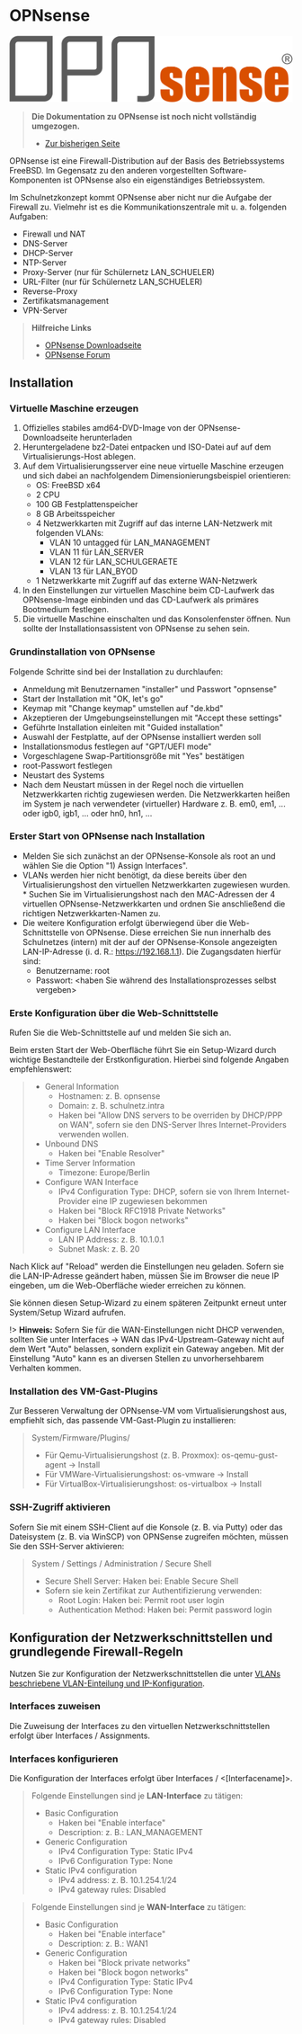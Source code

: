 # OPNsense

![logo opnsense](../_media/logo_opnsense.png "Provided by opnsense.org")

> **Die Dokumentation zu OPNsense ist noch nicht vollständig umgezogen.**
> - [Zur bisherigen Seite](https://old.schulnetzkonzept.de/opnsense/)


OPNsense ist eine Firewall-Distribution auf der Basis des Betriebssystems FreeBSD. Im Gegensatz zu den anderen vorgestellten Software-Komponenten ist OPNsense also ein eigenständiges Betriebssystem.

Im Schulnetzkonzept kommt OPNsense aber nicht nur die Aufgabe der Firewall zu. Vielmehr ist es die Kommunikationszentrale mit u. a. folgenden Aufgaben:

*   Firewall und NAT
*   DNS-Server
*   DHCP-Server
*   NTP-Server
*   Proxy-Server (nur für Schülernetz LAN_SCHUELER)
*   URL-Filter (nur für Schülernetz LAN_SCHUELER)
*   Reverse-Proxy
*   Zertifikatsmanagement
*   VPN-Server

> **Hilfreiche Links**
> - [OPNsense Downloadseite](https://opnsense.org/download/)
> - [OPNsense Forum](https://forum.opnsense.org/)

## Installation

### Virtuelle Maschine erzeugen
1. Offizielles stabiles amd64-DVD-Image von der OPNsense-Downloadseite herunterladen
2. Heruntergeladene bz2-Datei entpacken und ISO-Datei auf auf dem Virtualisierungs-Host ablegen.
3. Auf dem Virtualisierungsserver eine neue virtuelle Maschine erzeugen und sich dabei an nachfolgendem Dimensionierungsbeispiel orientieren:
   *   OS: FreeBSD x64
   *   2 CPU
   *   100 GB Festplattenspeicher
   *   8 GB Arbeitsspeicher
   *   4 Netzwerkkarten mit Zugriff auf das interne LAN-Netzwerk mit folgenden VLANs:
       *   VLAN 10 untagged für LAN_MANAGEMENT
       *   VLAN 11 für LAN_SERVER
       *   VLAN 12 für LAN_SCHULGERAETE
       *   VLAN 13 für LAN_BYOD
   *   1 Netzwerkkarte mit Zugriff auf das externe WAN-Netzwerk
4. In den Einstellungen zur virtuellen Maschine beim CD-Laufwerk das OPNsense-Image einbinden und das CD-Laufwerk als primäres Bootmedium festlegen.
5. Die virtuelle Maschine einschalten und das Konsolenfenster öffnen. Nun sollte der Installationsassistent von OPNsense zu sehen sein.

### Grundinstallation von OPNsense
Folgende Schritte sind bei der Installation zu durchlaufen:
*   Anmeldung mit Benutzernamen "installer" und Passwort "opnsense"
*   Start der Installation mit "OK, let's go"
*   Keymap mit "Change keymap" umstellen auf "de.kbd"
*   Akzeptieren der Umgebungseinstellungen mit "Accept these settings"
*   Geführte Installation einleiten mit "Guided installation"
*   Auswahl der Festplatte, auf der OPNsense installiert werden soll
*   Installationsmodus festlegen auf "GPT/UEFI mode"
*   Vorgeschlagene Swap-Partitionsgröße mit "Yes" bestätigen
*   root-Passwort festlegen
*   Neustart des Systems
*   Nach dem Neustart müssen in der Regel noch die virtuellen Netzwerkkarten richtig zugewiesen werden. Die Netzwerkkarten heißen im System je nach verwendeter (virtueller) Hardware z. B. em0, em1, ... oder igb0, igb1, ... oder hn0, hn1, ...

### Erster Start von OPNsense nach Installation
*   Melden Sie sich zunächst an der OPNsense-Konsole als root an und wählen Sie die Option "1) Assign Interfaces".
*   VLANs werden hier nicht benötigt, da diese bereits über den Virtualisierungshost den virtuellen Netzwerkkarten zugewiesen wurden. *   Suchen Sie im Virtualisierungshost nach den MAC-Adressen der 4 virtuellen OPNsense-Netzwerkkarten und ordnen Sie anschließend die richtigen Netzwerkkarten-Namen zu. 
*   Die weitere Konfiguration erfolgt überwiegend über die Web-Schnittstelle von OPNsense. Diese erreichen Sie nun innerhalb des Schulnetzes (intern) mit der auf der OPNsense-Konsole angezeigten LAN-IP-Adresse (i. d. R.: https://192.168.1.1). Die Zugangsdaten hierfür sind:
    *   Benutzername: root
    *   Passwort: <haben Sie während des Installationsprozesses selbst vergeben>

### Erste Konfiguration über die Web-Schnittstelle
Rufen Sie die Web-Schnittstelle auf und melden Sie sich an.

Beim ersten Start der Web-Oberfläche führt Sie ein Setup-Wizard durch wichtige Bestandteile der Erstkonfiguration. Hierbei sind folgende Angaben empfehlenswert:

> * General Information
>   * Hostnamen: z. B. opnsense
>   * Domain: z. B. schulnetz.intra
>   * Haken bei "Allow DNS servers to be overriden by DHCP/PPP on WAN", sofern sie den DNS-Server Ihres Internet-Providers verwenden wollen.
> * Unbound DNS
>   * Haken bei "Enable Resolver"
> * Time Server Information
>   * Timezone: Europe/Berlin
> * Configure WAN Interface
>   * IPv4 Configuration Type: DHCP, sofern sie von Ihrem Internet-Provider eine IP zugewiesen bekommen
>   * Haken bei "Block RFC1918 Private Networks"
>   * Haken bei "Block bogon networks"
> * Configure LAN Interface
>   * LAN IP Address: z. B. 10.1.0.1
>   * Subnet Mask: z. B. 20

Nach Klick auf "Reload" werden die Einstellungen neu geladen. Sofern sie die LAN-IP-Adresse geändert haben, müssen Sie im Browser die neue IP eingeben, um die Web-Oberfläche wieder erreichen zu können.

Sie können diesen Setup-Wizard zu einem späteren Zeitpunkt erneut unter System/Setup Wizard aufrufen.

!> **Hinweis:** Sofern Sie für die WAN-Einstellungen nicht DHCP verwenden, sollten Sie unter Interfaces → WAN das IPv4-Upstream-Gateway nicht auf dem Wert "Auto" belassen, sondern explizit ein Gateway angeben. Mit der Einstellung "Auto" kann es an diversen Stellen zu unvorhersehbarem Verhalten kommen.

### Installation des VM-Gast-Plugins
Zur Besseren Verwaltung der OPNsense-VM vom Virtualisierungshost aus, empfiehlt sich, das passende VM-Gast-Plugin zu installieren:

> System/Firmware/Plugins/
> * Für Qemu-Virtualisierungshost (z. B. Proxmox): os-qemu-gust-agent → Install
> * Für VMWare-Virtualisierungshost: os-vmware → Install
> * Für VirtualBox-Virtualisierungshost: os-virtualbox → Install

### SSH-Zugriff aktivieren
Sofern Sie mit einem SSH-Client auf die Konsole (z. B. via Putty) oder das Dateisystem (z. B. via WinSCP) von OPNSense zugreifen möchten, müssen Sie den SSH-Server aktivieren:

> System / Settings / Administration / Secure Shell
> * Secure Shell Server: Haken bei: Enable Secure Shell
> * Sofern sie kein Zertifikat zur Authentifizierung verwenden:
>   * Root Login: Haken bei: Permit root user login
>   * Authentication Method: Haken bei: Permit password login

## Konfiguration der Netzwerkschnittstellen und grundlegende Firewall-Regeln
Nutzen Sie zur Konfiguration der Netzwerkschnittstellen die unter [VLANs beschriebene VLAN-Einteilung und IP-Konfiguration](virtualisierung/vlans?id=virtuelles-netzwerk).

### Interfaces zuweisen 
Die Zuweisung der Interfaces zu den virtuellen Netzwerkschnittstellen erfolgt über Interfaces / Assignments.

### Interfaces konfigurieren
Die Konfiguration der Interfaces erfolgt über Interfaces / <[Interfacename]>.

> Folgende Einstellungen sind je **LAN-Interface** zu tätigen:
> * Basic Configuration
>   * Haken bei "Enable interface"
>   * Description: z. B.: LAN_MANAGEMENT
> * Generic Configuration
>   * IPv4 Configuration Type: Static IPv4
>   * IPv6 Configuration Type: None
> * Static IPv4 configuration
>   * IPv4 address: z. B. 10.1.254.1/24
>   * IPv4 gateway rules: Disabled

> Folgende Einstellungen sind je **WAN-Interface** zu tätigen:
> * Basic Configuration
>   * Haken bei "Enable interface"
>   * Description: z. B.: WAN1
> * Generic Configuration
>   * Haken bei "Block private networks"
>   * Haken bei "Block bogon networks"
>   * IPv4 Configuration Type: Static IPv4
>   * IPv6 Configuration Type: None
> * Static IPv4 configuration
>   * IPv4 address: z. B. 10.1.254.1/24
>   * IPv4 gateway rules: Disabled